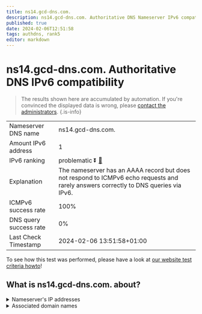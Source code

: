 ```yaml
---
title: ns14.gcd-dns.com.
description: ns14.gcd-dns.com. Authoritative DNS Nameserver IPv6 compatibility
published: true
date: 2024-02-06T12:51:58
tags: authdns, rank5
editor: markdown
---
```


# ns14.gcd-dns.com. Authoritative DNS IPv6 compatibility

> The results shown here are accumulated by automation. If you're convinced the displayed data is wrong, please [contact the administrators](/howto/chat). 
{.is-info}




|   |   |
| - | - |
| Nameserver DNS name | ns14.gcd-dns.com.
| Amount IPv6 address | 1
| IPv6 ranking | problematic :arrow_double_down: [🔗](/howto/ranking) |
| Explanation | The nameserver has an AAAA record but does not respond to ICMPv6 echo requests and rarely answers correctly to DNS queries via IPv6. |
| ICMPv6 success rate | 100%|
| DNS query success rate | 0% |
| Last Check Timestamp | 2024-02-06 13:51:58+01:00 |

To see how this test was performed, please have a look at [our website test criteria howto](/howto/testcriteria/authdns)!


## What is ns14.gcd-dns.com. about?




<details>
<summary>Nameserver's IP addresses</summary>

2603:5:22e3::38

</details>



<details>
<summary>Associated domain names</summary>

www.eli-lilly.com

</details>
